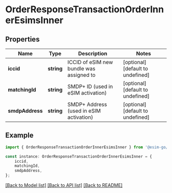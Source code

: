 # OrderResponseTransactionOrderInnerEsimsInner


## Properties

Name | Type | Description | Notes
------------ | ------------- | ------------- | -------------
**iccid** | **string** | ICCID of eSIM new bundle was assigned to | [optional] [default to undefined]
**matchingId** | **string** | SMDP+ ID (used in eSIM activation) | [optional] [default to undefined]
**smdpAddress** | **string** | SMDP+ Address (used in eSIM activation) | [optional] [default to undefined]

## Example

```typescript
import { OrderResponseTransactionOrderInnerEsimsInner } from '@esim-go/client';

const instance: OrderResponseTransactionOrderInnerEsimsInner = {
    iccid,
    matchingId,
    smdpAddress,
};
```

[[Back to Model list]](../README.md#documentation-for-models) [[Back to API list]](../README.md#documentation-for-api-endpoints) [[Back to README]](../README.md)
